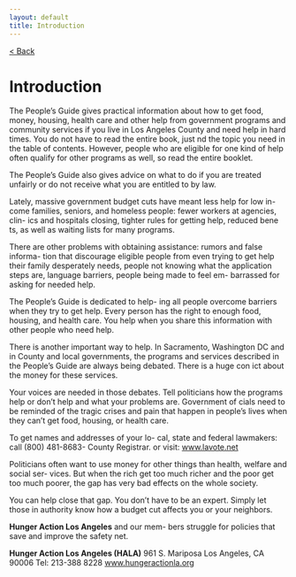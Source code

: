 ```yaml
---
layout: default
title: Introduction
---
```


[< Back](../)

# Introduction

The People’s Guide gives practical information about how to get food, money, housing, health care and other help from government programs and community services if you live in Los Angeles County and need help in hard times. You do not have to read the entire book, just  nd the topic you need in the table of contents. However, people who are eligible for one kind of help often qualify for other programs as well, so read the entire booklet.

The People’s Guide also gives advice on what to do if you are treated unfairly or do not receive what you are entitled to by law.

Lately, massive government budget cuts have meant less help for low in- come families, seniors, and homeless people: fewer workers at agencies, clin- ics and hospitals closing, tighter rules for getting help, reduced bene ts, as well as waiting lists for many programs.

There are other problems with obtaining assistance: rumors and false informa- tion that discourage eligible people from even trying to get help their family desperately needs, people not knowing what the application steps are, language barriers, people being made to feel em- barrassed for asking for needed help.

The People’s Guide is dedicated to help- ing all people overcome barriers when they try to get help. Every person has the right to enough food, housing, and health care. You help when you share this information with other people who need help.

There is another important way to help. In Sacramento, Washington DC and in County and local governments, the programs and services described in the People’s Guide are always being debated. There is a huge con ict about the money for these services.

Your voices are needed in those debates. Tell politicians how the programs help or don’t help and what your problems are. Government of cials need to be reminded of the tragic crises and pain that happen in people’s lives when they can’t get food, housing, or health care.

To get names and addresses of your lo- cal, state and federal lawmakers:
call (800) 481-8683- County Registrar. or visit: www.lavote.net

Politicians often want to use money for other things than health, welfare and social ser- vices. But when the rich get too much richer and the poor get too much poorer, the gap has very bad effects on the whole society.

You can help close that gap. You don’t have to be an expert. Simply let those in authority know how a budget cut affects you or your neighbors.

**Hunger Action Los Angeles** and our mem- bers struggle for policies that save and improve the safety net.

**Hunger Action Los Angeles (HALA)**
961 S. Mariposa
Los Angeles, CA 90006 
Tel: 213-388 8228 
www.hungeractionla.org